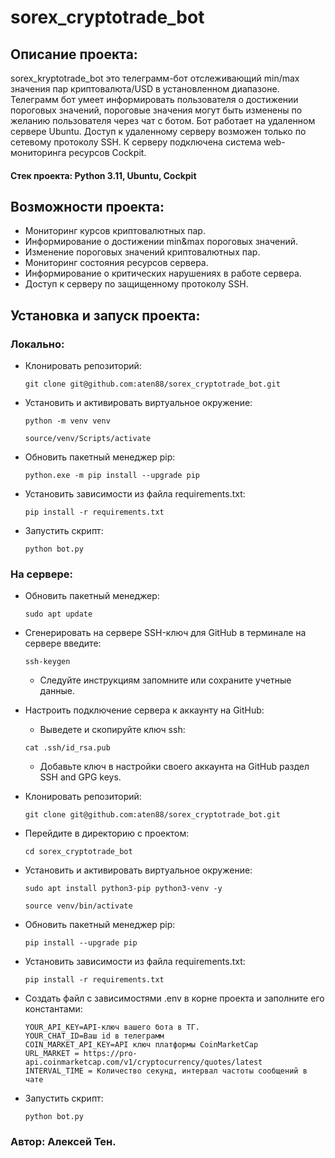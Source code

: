 # sorex_сryptotrade_bot
## Описание проекта:
sorex_kryptotrade_bot это телеграмм-бот отслеживающий min/max значения пар криптовалюта/USD в установленном диапазоне. Телеграмм бот умеет информировать пользователя о достижении пороговых значений, пороговые значения могут быть изменены по желанию пользователя через чат с ботом. Бот работает на удаленном сервере Ubuntu. Доступ к удаленному серверу возможен только по сетевому протоколу SSH. К серверу подключена система web-мониторинга ресурсов Cockpit.
#### Стек проекта: Python 3.11, Ubuntu, Cockpit
## Возможности проекта:
- Мониторинг курсов криптовалютных пар.
- Информирование о достижении min&max пороговых значений.
- Изменение пороговых значений криптовалютных пар.
- Мониторинг состояния ресурсов сервера.
- Информирование о критических нарушениях в работе сервера.
- Доступ к серверу по защищенному протоколу SSH.
## Установка и запуск проекта:
### Локально:
- Клонировать репозиторий:
  ```
  git clone git@github.com:aten88/sorex_сryptotrade_bot.git
  ```
- Установить и активировать виртуальное окружение:
  ```
  python -m venv venv
  ```
  ```
  source/venv/Scripts/activate
  ```
- Обновить пакетный менеджер pip:
  ```
  python.exe -m pip install --upgrade pip
  ```
- Установить зависимости из файла requirements.txt:
  ```
  pip install -r requirements.txt
  ```
- Запустить скрипт:
  ```
  python bot.py
  ```

### На сервере:
- Обновить пакетный менеджер:
  ```
  sudo apt update
  ```
- Сгенерировать на сервере SSH-ключ для GitHub в терминале на сервере введите:
  ```
  ssh-keygen
  ```
  - Следуйте инструкциям запомните или сохраните учетные данные.

- Настроить подключение сервера к аккаунту на GitHub:
  - Выведете и скопируйте ключ ssh:
  ```
  cat .ssh/id_rsa.pub 
  ```
  - Добавьте ключ в настройки своего аккаунта на GitHub раздел SSH and GPG keys.
- Клонировать репозиторий:
  ```
  git clone git@github.com:aten88/sorex_сryptotrade_bot.git
  ```
- Перейдите в директорию с проектом:
  ```
  cd sorex_сryptotrade_bot
  ```
- Установить и активировать виртуальное окружение:
  ```
  sudo apt install python3-pip python3-venv -y
  ```
  ```
  source venv/bin/activate
  ```
- Обновить пакетный менеджер pip:
  ```
  pip install --upgrade pip
  ```
- Установить зависимости из файла requirements.txt:
  ```
  pip install -r requirements.txt 
  ```
- Создать файл с зависимостями .env в корне проекта и заполните его константами:
  ```
  YOUR_API_KEY=API-ключ вашего бота в ТГ.
  YOUR_CHAT_ID=Ваш id в телеграмм
  COIN_MARKET_API_KEY=API ключ платформы CoinMarketCap
  URL_MARKET = https://pro-api.coinmarketcap.com/v1/cryptocurrency/quotes/latest
  INTERVAL_TIME = Количество секунд, интервал частоты сообщений в чате
  ```
- Запустить скрипт:
  ```
  python bot.py
  ```

### Автор: Алексей Тен.
